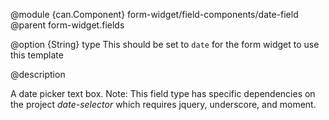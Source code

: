 
@module {can.Component} form-widget/field-components/date-field <date-field />
@parent form-widget.fields

@option {String} type This should be set to `date` for the form widget to use this template

@description

A date picker text box. Note: This field type has specific dependencies on the project *date-selector* which requires jquery, underscore, and moment.
